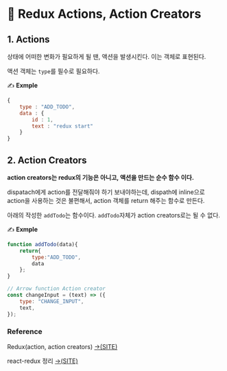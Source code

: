 # 📄 Redux Actions, Action Creators

## 1. Actions 

상태에 어떠한 변화가 필요하게 될 땐, 액션을 발생시킨다. 이는 객체로 표현된다.

액션 객체는 `type`를 필수로 필요하다.

✍ **Exmple**

```jsx
{
	type : "ADD_TODO",
	data : { 
		id : 1,
		text : "redux start"
	}
}
```

## 2. Action Creators

**action creators는 redux의 기능은 아니고, 액션을 만드는 순수 함수 이다.** 

 dispatach에게 action를 전달해줘야 하기 보내야하는데, dispath에 inline으로 action을 사용하는 것은 불편해서,  action 객체를 return 해주는 함수로 만든다.

 아래의 작성한 `addTodo`는 함수이다. `addTodo`자체가 action creators로는 될 수 없다.

✍ **Exmple**

```jsx
function addTodo(data){
	return{
		type:"ADD_TODO",
		data
	};
}

// Arrow function Action creator
const changeInput = (text) => ({
	type: "CHANGE_INPUT",
	text,
});
```

### Reference <a id="reference"></a>

Redux\(action, action creators\) [→\(SITE\)](https://redux.js.org/recipes/reducing-boilerplate#actions)

[﻿](https://redux.js.org/recipes/reducing-boilerplate#actions)react-redux 정리 [→\(SITE\)](https://redux.js.org/recipes/reducing-boilerplate#actions)





